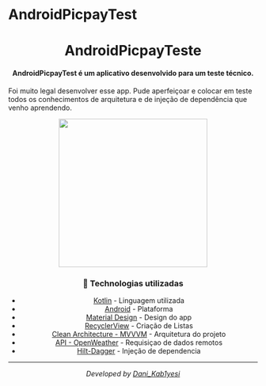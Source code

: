 # AndroidPicpayTest

<div  align="center">
<!-- Top Image and Title -->
<h1>
AndroidPicpayTeste
</h1>
<!-- Subtitle/Description -->
<h4>AndroidPicpayTest é um aplicativo desenvolvido para um teste técnico. </h4>
  <p align="left">
  Foi muito legal desenvolver esse app. Pude aperfeiçoar e colocar em teste todos os conhecimentos de arquitetura e de injeção de dependência que venho aprendendo.
  </p>
<img src="https://github.com/mobilepicpay/desafio-android/blob/master/desafio-picpay.gif" width="300"/>
<p>

### :rocket: Technologias utilizadas
- [Kotlin](https://kotlinlang.org) - Linguagem utilizada
- [Android](https://developer.android.com) - Plataforma
- [Material Design](https://material.io/design) - Design do app
- [RecyclerView](https://developer.android.com/guide/topics/ui/layout/recyclerview) - Criação de Listas
- [Clean Architecture - MVVVM](https://developer.android.com/jetpack/guide) - Arquitetura do projeto
- [API - OpenWeather](https://openweathermap.org/api) - Requisiçao de dados remotos
- [Hilt-Dagger](https://dagger.dev/hilt/) - Injeção de dependencia 

---

<div align="center">
<p><i>Developed by <a href="https://www.linkedin.com/in/daniel-matos1/">Dani_Kab1yesi</i></p>
</div>
<p>
